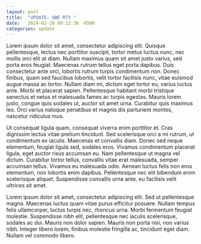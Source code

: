 ```yaml
---
layout: post
title:  "UPDATE: QWE RTY "
date:   2024-02-28 09:12:36 -0500
categories: update
---
```


Lorem ipsum dolor sit amet, consectetur adipiscing elit. Quisque pellentesque, lectus nec porttitor suscipit, tortor metus luctus nunc, nec mollis orci elit at diam. Nullam maximus quam sit amet justo varius, sed porta eros feugiat. Maecenas rutrum tellus eget porta dapibus. Duis consectetur ante orci, lobortis rutrum turpis condimentum non. Donec finibus, quam sed faucibus lobortis, velit tortor facilisis nunc, vitae euismod augue massa ac tortor. Nullam diam mi, dictum eget tortor eu, varius luctus ante. Morbi et placerat sapien. Pellentesque habitant morbi tristique senectus et netus et malesuada fames ac turpis egestas. Mauris lorem justo, congue quis sodales ut, auctor sit amet urna. Curabitur quis maximus leo. Orci varius natoque penatibus et magnis dis parturient montes, nascetur ridiculus mus.

Ut consequat ligula quam, consequat viverra enim porttitor et. Cras dignissim lectus vitae pretium tincidunt. Sed scelerisque orci a mi rutrum, ut condimentum ex iaculis. Maecenas et convallis diam. Donec sed neque elementum, feugiat ligula sed, sodales eros. Vivamus condimentum placerat ligula, eget auctor risus accumsan eu. Nam pellentesque ut magna vel dictum. Curabitur tortor tellus, convallis vitae erat malesuada, semper accumsan tellus. Vivamus eu malesuada odio. Aenean luctus felis non eros elementum, non lobortis enim dapibus. Pellentesque nec elit bibendum enim scelerisque aliquet. Suspendisse convallis urna ante, eu facilisis velit ultrices sit amet.

Lorem ipsum dolor sit amet, consectetur adipiscing elit. Sed ut pellentesque magna. Maecenas luctus quam vitae purus efficitur posuere. Nullam tempus felis ullamcorper, luctus turpis nec, rhoncus urna. Morbi fermentum feugiat molestie. Suspendisse nibh elit, pellentesque nec iaculis scelerisque, sodales ac dui. Mauris non dolor sapien. Mauris non porta nisi, non varius nibh. Integer libero lorem, finibus molestie fringilla ac, tincidunt eget diam. Nullam vel commodo libero. 

